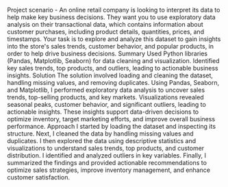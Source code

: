 Project scenario - An online retail company is looking to interpret its data to help make key business decisions. They want you to use exploratory data analysis on their transactional data, which contains information about customer purchases, including product details, quantities, prices, and timestamps. Your task is to explore and analyze this dataset to gain insights into the store's sales trends, customer behavior, and popular products, in order to help drive business decisions.
Summary
Used Python libraries (Pandas, Matplotlib, Seaborn) for data cleaning and visualization. Identified key sales trends, top products, and outliers, leading to actionable business insights.
Solution
The solution involved loading and cleaning the dataset, handling missing values, and removing duplicates. Using Pandas, Seaborn, and Matplotlib, I performed exploratory data analysis to uncover sales trends, top-selling products, and key markets. Visualizations revealed seasonal peaks, customer behavior, and significant outliers, leading to actionable insights. These insights support data-driven decisions to optimize inventory, target marketing efforts, and improve overall business performance.
Approach
I started by loading the dataset and inspecting its structure. Next, I cleaned the data by handling missing values and duplicates. I then explored the data using descriptive statistics and visualizations to understand sales trends, top products, and customer distribution. I identified and analyzed outliers in key variables. Finally, I summarized the findings and provided actionable recommendations to optimize sales strategies, improve inventory management, and enhance customer satisfaction.
